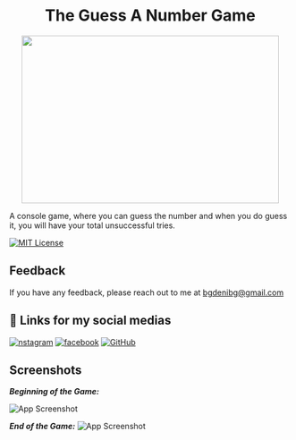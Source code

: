 # <h1 align="center">The Guess A Number Game</h1>
<p align="center">
  <img width="460" height="300" src="https://i.ibb.co/6PgKNJK/guess-the-number-3-removebg-preview.png">
</p>
A console game, where you can guess the number and when you do guess it, you will have your total unsuccessful tries.

[![MIT License](https://img.shields.io/badge/License-MIT-green.svg)](https://choosealicense.com/licenses/mit/)



## Feedback

If you have any feedback, please reach out to me at bgdenibg@gmail.com


## 🔗 Links for my social medias
[![nstagram](https://img.shields.io/badge/Instagram-E4405F?style=for-the-badge&logo=instagram&logoColor=white)](https://www.instagram.com/denis.ts384/)
[![facebook](https://img.shields.io/badge/Facebook-1877F2?style=for-the-badge&logo=facebook&logoColor=white)](https://www.facebook.com/denis.nedkov.3/)
[![GitHub](https://img.shields.io/badge/GitHub-100000?style=for-the-badge&logo=github&logoColor=white)](https://github.com/DenisBG312)


## Screenshots
***Beginning of the Game:***

![App Screenshot](https://i.ibb.co/ZWGsjjY/Screenshot-1.png)

***End of the Game:***
![App Screenshot](https://i.ibb.co/94qvY7w/Screenshot-3.png)
